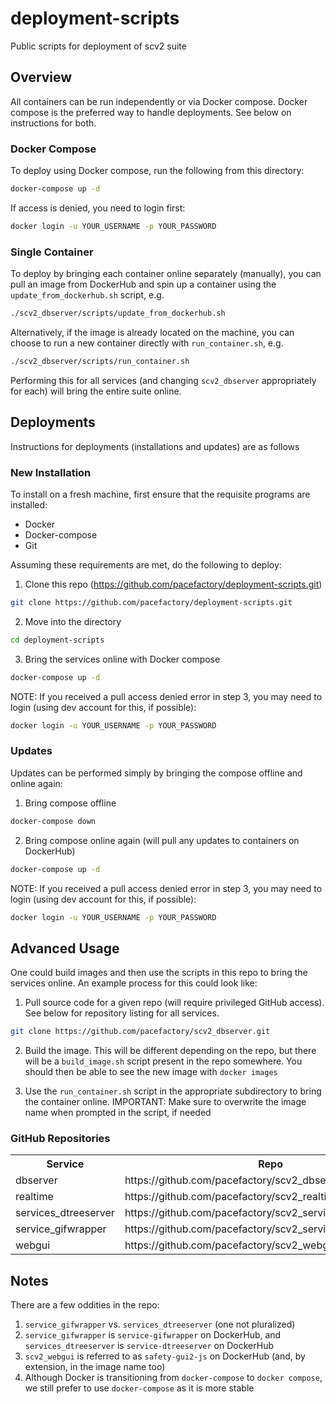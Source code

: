 # deployment-scripts

Public scripts for deployment of scv2 suite

## Overview

All containers can be run independently or via Docker compose. Docker compose is the preferred way to handle
deployments. See below on instructions for both.

### Docker Compose

To deploy using Docker compose, run the following from this directory:

```bash
docker-compose up -d
```

If access is denied, you need to login first:

```bash
docker login -u YOUR_USERNAME -p YOUR_PASSWORD
```

### Single Container

To deploy by bringing each container online separately (manually), you can pull an image from DockerHub and spin up a container using the `update_from_dockerhub.sh` script, e.g.

```bash
./scv2_dbserver/scripts/update_from_dockerhub.sh
```

Alternatively, if the image is already located on the machine, you can choose to run a new container directly with `run_container.sh`, e.g.

```bash
./scv2_dbserver/scripts/run_container.sh
```

Performing this for all services (and changing `scv2_dbserver` appropriately for each) will bring the entire suite online.

## Deployments

Instructions for deployments (installations and updates) are as follows

### New Installation

To install on a fresh machine, first ensure that the requisite programs are installed:

- Docker
- Docker-compose
- Git

Assuming these requirements are met, do the following to deploy:

1. Clone this repo (https://github.com/pacefactory/deployment-scripts.git)

```bash
git clone https://github.com/pacefactory/deployment-scripts.git
```

2. Move into the directory

```bash
cd deployment-scripts
```

3. Bring the services online with Docker compose

```bash
docker-compose up -d
```

NOTE: If you received a pull access denied error in step 3, you may need to login (using dev account for this, if possible):

```bash
docker login -u YOUR_USERNAME -p YOUR_PASSWORD
```

### Updates

Updates can be performed simply by bringing the compose offline and online again:

1. Bring compose offline

```bash
docker-compose down
```

2. Bring compose online again (will pull any updates to containers on DockerHub)

```bash
docker-compose up -d
```

NOTE: If you received a pull access denied error in step 3, you may need to login (using dev account for this, if possible):

```bash
docker login -u YOUR_USERNAME -p YOUR_PASSWORD
```

## Advanced Usage

One could build images and then use the scripts in this repo to bring the services online. An example process for this could look like:

1. Pull source code for a given repo (will require privileged GitHub access). See below for repository listing for all services.

```bash
git clone https://github.com/pacefactory/scv2_dbserver.git
```

2. Build the image. This will be different depending on the repo, but there will be a `build_image.sh` script present in the repo somewhere. You should then be able to see the new image with `docker images`

3. Use the `run_container.sh` script in the appropriate subdirectory to bring the container online. IMPORTANT: Make sure to overwrite the image name when prompted in the script, if needed

### GitHub Repositories

<table>
  <tr>
    <th>Service</th>
    <th>Repo</th>
  </tr>
  <tr>
    <td>dbserver</td>
    <td>https://github.com/pacefactory/scv2_dbserver.git</td>
  </tr>
  <tr>
    <td>realtime</td>
    <td>https://github.com/pacefactory/scv2_realtime.git</td>
  </tr>
  <tr>
    <td>services_dtreeserver</td>
    <td>https://github.com/pacefactory/scv2_services_dtreeserver.git</td>
  </tr>
  <tr>
    <td>service_gifwrapper</td>
    <td>https://github.com/pacefactory/scv2_services_gifwrapper.git</td>
  </tr>
  <tr>
    <td>webgui</td>
    <td>https://github.com/pacefactory/scv2_webgui.git</td>
  </tr>
</table>

## Notes

There are a few oddities in the repo:

1. `service_gifwrapper` vs. `services_dtreeserver` (one not pluralized)
2. `service_gifwrapper` is `service-gifwrapper` on DockerHub, and `services_dtreeserver` is `service-dtreeserver` on DockerHub
3. `scv2_webgui` is referred to as `safety-gui2-js` on DockerHub (and, by extension, in the image name too)
4. Although Docker is transitioning from `docker-compose` to `docker compose`, we still prefer to use `docker-compose`
   as it is more stable
